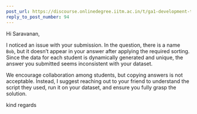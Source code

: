 ```yaml
---
post_url: https://discourse.onlinedegree.iitm.ac.in/t/ga1-development-tools-discussion-thread-tds-jan-2025/161083/98
reply_to_post_number: 94
---
```

Hi Saravanan,

I noticed an issue with your submission. In the question, there is a name `Bob`, but it doesn’t appear in your answer after applying the required sorting. Since the data for each student is dynamically generated and unique, the answer you submitted seems inconsistent with your dataset.

We encourage collaboration among students, but copying answers is not acceptable. Instead, I suggest reaching out to your friend to understand the script they used, run it on your dataset, and ensure you fully grasp the solution.

kind regards